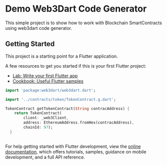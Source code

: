 # Demo Web3Dart Code Generator

This simple project is to show how to work with Blockchain SmartContracts using web3dart code generator.

## Getting Started

This project is a starting point for a Flutter application.

A few resources to get you started if this is your first Flutter project:

- [Lab: Write your first Flutter app](https://docs.flutter.dev/get-started/codelab)
- [Cookbook: Useful Flutter samples](https://docs.flutter.dev/cookbook)

```dart
import 'package:web3dart/web3dart.dart';

import '../contracts/token/TokenContract.g.dart';

TokenContract getTokenContract(String contracAddress) {
    return TokenContract(
        client: _web3Client,
        address: EthereumAddress.fromHex(contracAddress),
        chainId: 97);
  }
  
```

For help getting started with Flutter development, view the
[online documentation](https://docs.flutter.dev/), which offers tutorials,
samples, guidance on mobile development, and a full API reference.

